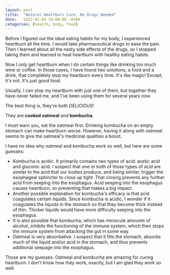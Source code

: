 ```yaml
---
layout: post
title:  "Natural Heartburn Cure, No Drugs Needed"
date:   2022-05-03 19:00:00 -0500
categories: [health, body, food]
---
```

Before I figured out the ideal eating habits for my body, I experienced heartburn all the time. I would take pharmaceutical drugs to ease the pain. Then I learned about all the nasty side effects of the drugs, so I stopped taking them and learned to heal heartburn with healthy eating habits.

Now I only get heartburn when I do certain things like drinking too much wine or coffee. In those cases, I have found two solutions, a food and a drink, that completely stop my heartburn every time. It's like magic! Except, it's not. It's just good food.

Usually, I can stop my heartburn with just one of them, but together they have never failed me, and I've been using them for several years now.

The best thing is, they're both *DELICIOUS*!

They are **cooked oatmeal**  and **kombucha**.

I must warn you, eat the oatmeal first. Drinking kombucha on an empty stomach can make heartburn worse. However, having it along with oatmeal seems to give the oatmeal's medicinal qualities a boost.

I have no idea why oatmeal and kombucha work so well, but here are some guesses:
- Kombucha is acidic. It primarily contains two types of acid: acetic acid and gluconic acid. I suspect that one or both of those types of acid are similar to the acid that our bodies produce, and being similar, trigger the esophageal sphincter to close up tight. That closing prevents any further acid from seeping into the esophagus. Acid seeping into the esophagus causes heartburn, so preventing that makes a big impact.
- Another possible explanation for kombucha's efficacy is that acid coagulates certain liquids. Since kombucha is acidic, I wonder if it coagulates the liquids in the stomach so that they become thick instead of thin. Thicker liquids would have more difficulty seeping into the esophagus.
- It is also possible that kombucha, which has miniscule amounts of alcohol, inhibits the functioning of the immune system, which then stops the immune system from attacking the gut in some way.
- Oatmeal is very absorbative. I suspect that it fills the stomach, absorbs much of the liquid and/or acid in the stomach, and thus prevents additional seepage into the esophagus.

Those are my guesses. Oatmeal and kombucha are amazing for curing heartburn. I don't know how they work, exactly, but I am glad they work so well.
